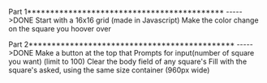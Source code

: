Part 1******************************************* ----->DONE
Start with a 16x16 grid (made in Javascript)
Make the color change on the square you hoover over

Part 2********************************************* ----->DONE
Make a button at the top that
    Prompts for input(number of square you want) (limit to 100)
    Clear the body field of any square's
    Fill with the square's asked, using the same size container (960px wide)




















